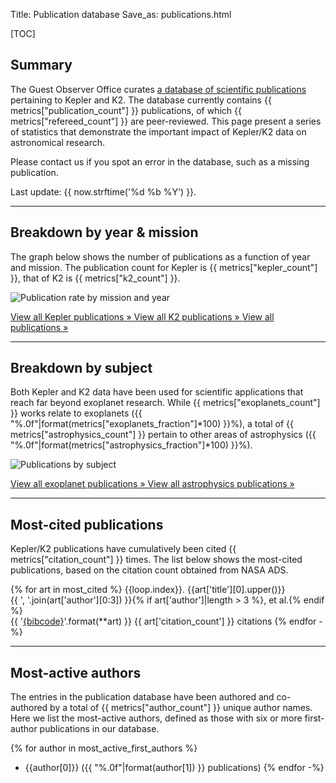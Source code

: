 Title: Publication database
Save_as: publications.html

[TOC]

## Summary

The Guest Observer Office curates <a href="kpub.html">a database
of scientific publications</a> pertaining to Kepler and K2.
The database currently contains
{{ metrics["publication_count"] }} publications,
of which {{ metrics["refereed_count"] }} are peer-reviewed.
This page present a series of statistics
that demonstrate the important impact of Kepler/K2 data
on astronomical research.

Please contact us if you spot an error in the database,
such as a missing publication.

Last update: {{ now.strftime('%d %b %Y') }}.

<hr/>

## Breakdown by year & mission

The graph below shows the number of publications as a function
of year and mission.
The publication count for Kepler is {{ metrics["kepler_count"] }},
that of K2 is {{ metrics["k2_count"] }}.

![Publication rate by mission and year]({filename}/images/kpub/kpub-publication-rate.png)

<a href="kpub-kepler.html" class="btn btn-info btn-lg">
View all Kepler publications &raquo;
</a>
<a href="kpub-k2.html" class="btn btn-danger btn-lg">
View all K2 publications &raquo;
</a>
<a href="kpub.html" class="btn btn-default btn-lg">
View all publications &raquo;
</a>

<hr/>

## Breakdown by subject

Both Kepler and K2 data have been used for scientific applications
that reach far beyond exoplanet research.
While {{ metrics["exoplanets_count"] }} works relate to exoplanets
({{ "%.0f"|format(metrics["exoplanets_fraction"]*100) }}%),
a total of {{ metrics["astrophysics_count"] }}
pertain to other areas of astrophysics
({{ "%.0f"|format(metrics["astrophysics_fraction"]*100) }}%).


![Publications by subject]({filename}/images/kpub/kpub-piechart.png)

<a href="kpub-exoplanets.html" class="btn btn-warning btn-lg">
View all exoplanet publications &raquo;
</a>
<a href="kpub-astrophysics.html" class="btn btn-success btn-lg">
View all astrophysics publications &raquo;
</a>

<hr/>

## Most-cited publications

Kepler/K2 publications have cumulatively been cited
{{ metrics["citation_count"] }} times.
The list below shows the most-cited publications,
based on the citation count obtained from NASA ADS.

{% for art in most_cited %}
{{loop.index}}. {{art['title'][0].upper()}}  
{{ ', '.join(art['author'][0:3]) }}{% if art['author']|length > 3 %}, et al.{% endif %}    
{{ '[{bibcode}](http://adsabs.harvard.edu/abs/{bibcode})'.format(**art) }}
<span class="badge">{{ art['citation_count'] }} citations</span>
{% endfor -%}

<hr/>

<!-- 
## Most-read publications

The read count shown below is obtained from the ADS API
and indicates the number of times the article has been downloaded
within the last 90 days.

{% for art in most_read %}
{{loop.index}}. {{art['title'][0].upper()}}  
{{ ', '.join(art['author'][0:3]) }}{% if art['author']|length > 3 %}, et al.{% endif %}    
{{ '[{bibcode}](http://adsabs.harvard.edu/abs/{bibcode})'.format(**art) }}
<span class="badge">{{ "%.0f"|format(art['read_count']) }} reads</span>
{% endfor -%}

<hr/>

-->

## Most-active authors

The entries in the publication database have been authored and co-authored
by a total of {{ metrics["author_count"] }} unique author names.
Here we list the most-active authors, defined as those with six or more first-author publications in our database.

{% for author in most_active_first_authors %}
 * {{author[0]}} ({{ "%.0f"|format(author[1]) }} publications)
{% endfor -%}

